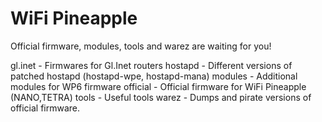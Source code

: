 # WiFi Pineapple

Official firmware, modules, tools and warez are waiting for you!

gl.inet  -  Firmwares for Gl.Inet routers
hostapd  -  Different versions of patched hostapd (hostapd-wpe, hostapd-mana)
modules  -  Additional modules for WP6 firmware
official -  Official firmware for WiFi Pineapple (NANO,TETRA)
tools    -  Useful tools
warez    -  Dumps and pirate versions of official firmware.


